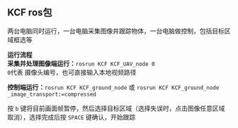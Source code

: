 ## KCF ros包

两台电脑同时运行，一台电脑采集图像并跟踪物体，一台电脑做控制，包括目标区域框选等  

**运行流程**  
**采集并处理图像端运行：**`rosrun KCF KCF_UAV_node 0`  
`0`代表 摄像头编号，也可直接输入本地视频路径  

**控制端运行：**`rosrun KCF KCF_ground_node` 或  `rosrun KCF KCF_ground_node _image_transport:=compressed`  

按 `b` 键将目前画面帧暂停，然后选择目标区域（选择失误时，点击图像任意区域取消），选择完成后按 `SPACE` 键确认，开始跟踪
